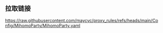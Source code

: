 ## 拉取链接

https://raw.githubusercontent.com/maycyc/proxy_rules/refs/heads/main/Config/MihomoParty/MihomoParty.yaml